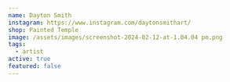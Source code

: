 ```yaml
---
name: Dayton Smith
instagram: https://www.instagram.com/daytonsmithart/
shop: Painted Temple
image: /assets/images/screenshot-2024-02-12-at-1.04.04 pm.png
tags:
  - artist
active: true
featured: false
---
```

